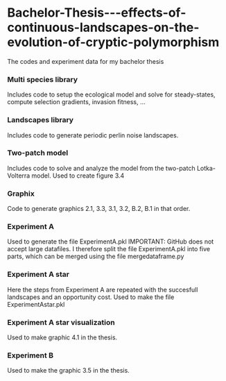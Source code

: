 # Bachelor-Thesis---effects-of-continuous-landscapes-on-the-evolution-of-cryptic-polymorphism
The codes and experiment data for my bachelor thesis

### Multi species library
Includes code to setup the ecological model and solve for steady-states, compute selection gradients, invasion fitness, ... 

### Landscapes library
Includes code to generate periodic perlin noise landscapes. 

### Two-patch model 
Includes code to solve and analyze the model from the two-patch Lotka-Volterra model. Used to create figure 3.4

### Graphix 
Code to generate graphics 2.1, 3.3, 3.1, 3.2, B.2, B.1 in that order. 

### Experiment A 
Used to generate the file ExperimentA.pkl IMPORTANT: GitHub does not accept large datafiles. I therefore split the file ExperimentA.pkl into five parts, which can be merged using the file mergedataframe.py 

### Experiment A star
Here the steps from Experiment A are repeated with the succesfull landscapes and an opportunity cost. Used to make the file ExperimentAstar.pkl 

### Experiment A star visualization 
Used to make graphic 4.1 in the thesis. 

### Experiment B 
Used to make the graphic 3.5 in the thesis. 
